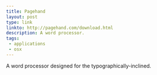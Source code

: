 ```yaml
---
title: Pagehand
layout: post
type: link
linkto: http://pagehand.com/download.html
description: A word processor.
tags:
 - applications
 - osx
---
```

A word processor designed for the typographically-inclined.